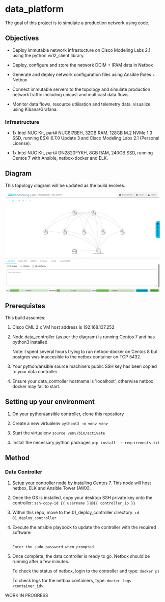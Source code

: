 # data_platform

The goal of this project is to simulate a production network using code.

## Objectives

*  Deploy immutable network infrastucture on Cisco Modeling Labs 2.1
   using the python virl2_client library. 

*  Deploy, configure and store the network DCIM + IPAM data in Netbox

*  Generate and deploy network configuration files using Ansible Roles + Netbox

*  Connect immutable servers to the topology and simulate production
   network traffic including unicast and multicast data flows.

*  Monitor data flows, resource utliisation and telemetry data, visualize
   using Kibana/Grafana.

### Infrastructure

*  1x Intel NUC Kit, part# NUC8I7BEH, 32GB RAM, 128GB M.2 NVMe 1.3 SSD, running
   ESXI 6.7.0 Update 3 and Cisco Modeling Labs 2.1 (Personal License).

*  1x Intel NUC Kit, part# DN2820FYKH, 8GB RAM, 240GB SSD, running Centos 7
   with Ansible, netbox-docker and ELK.

## Diagram

This topology diagram will be updated as the build evolves.

![data_platform_diagram](lib/images/data_platform.png)

## Prerequistes

This build assumes:

1. Cisco CML 2.x VM host address is 192.168.137.252

2. Node data_controller (as per the diagram) is running Centos 7 and has 
   python3 installed. 

   Note: I spent several hours trying to run netbox-docker on Centos 8 but
   postgres was inaccesible to the netbox container on TCP 5432.

3. Your python/ansible source machine's public SSH key has been copied to
   your data controller.

4. Ensure your data_controller hostname is 'localhost', otherwise netbox
   docker may fail to start.

## Setting up your environment

1. On your python/ansible controller, clone this repository

2. Create a new virtualenv ```pythont3 -m venv venv```

3. Start the virtualenv ```source venv/bin/activate```

4. Install the necessary python packages ```pip install -r requirements.txt```

## Method

### Data Controller

1. Setup your controller node by installing Centos 7. This node will host
   netbox, ELK and Ansible Tower (AWX).

2. Once the OS is installed, copy your desktop SSH private key onto the controller:
   ```ssh-copy-id {{ username }}@{{ controller_ip }}```

3. Within this repo, move to the 01_deploy_controller directory:
   ```cd 01_deploy_controller```

4. Execute the ansible playbook to update the controller with the required software:
   ```ansible-playbook playbook.yml -i hosts.yml -u <username> -K

   Enter the sudo password when prompted.

5. Once complete, the data controller is ready to go. Netbox should be running
   after a few minutes. 

   To check the status of netbox, login to the controller and type:
   ```docker ps```

   To check logs for the netbox containers, type:
   ```docker logs <container_id>```

WORK IN PROGRESS
